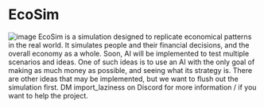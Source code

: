 # EcoSim
![image](https://github.com/Frogged-dev/EcoSim/assets/174512518/4c3ef6ce-a890-466b-bbe5-c461c60762c9)
EcoSim is a simulation designed to replicate economical patterns in the real world. It simulates people and their financial decisions, and the overall economy as a whole. Soon, AI will be implemented to test multiple scenarios and ideas.
One of such ideas is to use an AI with the only goal of making as much money as possible, and seeing what its strategy is.
There are other ideas that may be implemented, but we want to flush out the simulation first.
DM import_laziness on Discord for more information / if you want to help the project.
